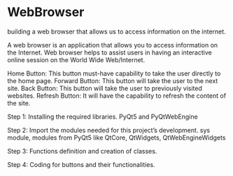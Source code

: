 # WebBrowser
building a web browser that allows us to access information on the internet.

A web browser is an application that allows you to access information on the Internet. Web browser helps to assist users in having an interactive online session on the World Wide Web/Internet. 

Home Button: This button must-have capability to take the user directly to the home page.
Forward Button: This button will take the user to the next site.
Back Button: This button will take the user to previously visited websites.
Refresh Button: It will have the capability to refresh the content of the site.

Step 1: Installing the required libraries.
PyQt5 and PyQtWebEngine

Step 2: Import the modules needed for this project’s development.
sys module, modules from PyQt5 like QtCore, QtWidgets, QtWebEngineWidgets

Step 3: Functions definition and creation of classes.

Step 4: Coding for buttons and their functionalities.
